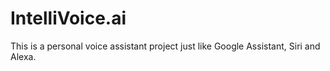 # IntelliVoice.ai

This is a personal voice assistant project just like Google Assistant, Siri and Alexa.
